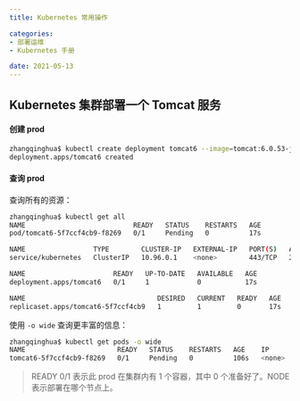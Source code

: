 ```yaml
---
title: Kubernetes 常用操作

categories:
- 部署运维
- Kubernetes 手册

date: 2021-05-13
---
```

## Kubernetes 集群部署一个 Tomcat 服务
#### 创建 prod
```bash
zhangqinghua$ kubectl create deployment tomcat6 --image=tomcat:6.0.53-jre8
deployment.apps/tomcat6 created
```

#### 查询 prod
查询所有的资源：

```bash
zhangqinghua$ kubectl get all
NAME                           READY   STATUS    RESTARTS   AGE
pod/tomcat6-5f7ccf4cb9-f8269   0/1     Pending   0          17s

NAME                 TYPE        CLUSTER-IP   EXTERNAL-IP   PORT(S)   AGE
service/kubernetes   ClusterIP   10.96.0.1    <none>        443/TCP   26m

NAME                      READY   UP-TO-DATE   AVAILABLE   AGE
deployment.apps/tomcat6   0/1     1            0           17s

NAME                                 DESIRED   CURRENT   READY   AGE
replicaset.apps/tomcat6-5f7ccf4cb9   1         1         0       17s
```

使用 `-o wide` 查询更丰富的信息：

```bash
zhangqinghua$ kubectl get pods -o wide
NAME                       READY   STATUS    RESTARTS   AGE    IP       NODE     NOMINATED NODE   READINESS GATES
tomcat6-5f7ccf4cb9-f8269   0/1     Pending   0          106s   <none>   <none>   <none>           <none>
```

> READY 0/1 表示此 prod 在集群内有 1 个容器，其中 0 个准备好了。NODE 表示部署在哪个节点上。